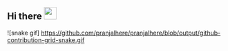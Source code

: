 ## Hi there <img src="https://github.com/TheDudeThatCode/TheDudeThatCode/blob/master/Assets/Hi.gif" width="29px">


<!--
**pranjalhere/pranjalhere** is a ✨ _special_ ✨ repository because its `README.md` (this file) appears on your GitHub profile.

Here are some ideas to get you started:

- 🔭 I’m currently working on ...
- 🌱 I’m currently learning ...
- 👯 I’m looking to collaborate on ...
- 🤔 I’m looking for help with ...
- 💬 Ask me about ...
- 📫 How to reach me: ...
- 😄 Pronouns: ...
- ⚡ Fun fact: ...
-->
![snake gif] 
https://github.com/pranjalhere/pranjalhere/blob/output/github-contribution-grid-snake.gif
